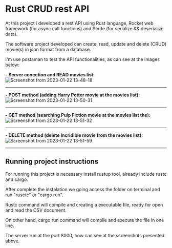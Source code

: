 # Rust CRUD rest API

  At this project i developed a rest API using Rust language, Rocket web framework (for async call functions) and Serde (for serialize && deserialize data).
  
  The software project developed can create, read, update and delete (CRUD) movie(s) in json format from a database.
  
  I'm use postaman to test the API functionalities, as can see at the images below:

**- Server conection and READ movies list:** ![Screenshot from 2023-01-22 13-48-18](https://user-images.githubusercontent.com/94999729/213931604-1f4c3d05-33c0-4815-89a4-f6b43a58d732.png)
                              
-----------------------------------------------------------------------------------------------------------------------------------------------------------

**- POST method (adding Harry Potter movie at the movies list):** ![Screenshot from 2023-01-22 13-50-31](https://user-images.githubusercontent.com/94999729/213931809-89b791a4-ffc8-4003-834a-d7ff9be3915b.png)

-----------------------------------------------------------------------------------------------------------------------------------------------------------

**- GET method (searching Pulp Fiction movie at the movies list the):** ![Screenshot from 2023-01-22 13-51-32](https://user-images.githubusercontent.com/94999729/213931815-55d5054f-ac1e-493e-a2c6-d720055d0077.png)
 
 ----------------------------------------------------------------------------------------------------------------------------------------------------------

**- DELETE method (delete Incridible movie from the movies list):** ![Screenshot from 2023-01-22 13-51-59](https://user-images.githubusercontent.com/94999729/213931818-73cbd940-acb8-4c1b-8918-6948caea8c5d.png)
                              
-----------------------------------------------------------------------------------------------------------------------------------------------------------

## Running project instructions 

For running this project is necessary install rustup tool, already include rustc and cargo.

After complete the instalation we going access the folder on terminal and run "rusctc" or "cargo run". 

Rustc command will compile and creating a executable file, ready for open and read the CSV document.

On other hand, cargo run command will compile and execute the file in one line.

The server run at the port 8000, how can see at the screenshots presented above.
